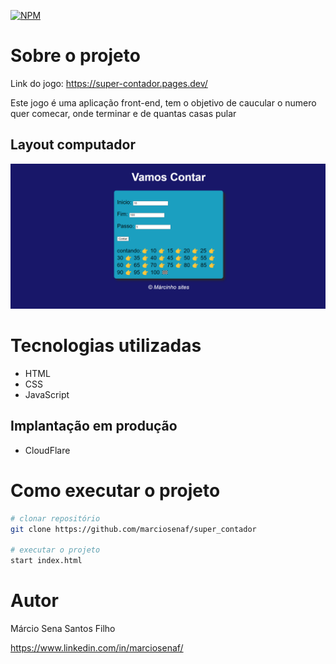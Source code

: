 
[![NPM](https://img.shields.io/npm/l/react)](https://github.com/marciosenaf/super_contador/blob/main/LICENSE) 

# Sobre o projeto

Link do jogo: https://super-contador.pages.dev/

Este jogo é uma aplicação front-end, tem o objetivo de caucular o numero quer comecar, onde terminar e de quantas casas pular 

## Layout computador
![Web 2](https://github.com/marciosenaf/super_contador/blob/main/computer.readme.png)

# Tecnologias utilizadas

- HTML
- CSS
- JavaScript

## Implantação em produção
- CloudFlare

# Como executar o projeto

```bash
# clonar repositório
git clone https://github.com/marciosenaf/super_contador

# executar o projeto
start index.html
```

# Autor

Márcio Sena Santos Filho

https://www.linkedin.com/in/marciosenaf/

